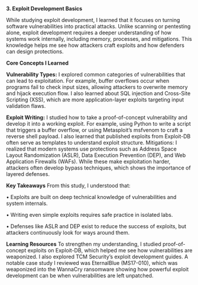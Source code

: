 **3. Exploit Development Basics**

While studying exploit development, I learned that it focuses on turning software vulnerabilities into practical attacks. Unlike scanning or pentesting alone, exploit development requires a deeper understanding of how systems work internally, including memory, processes, and mitigations. This knowledge helps me see how attackers craft exploits and how defenders can design protections.

**Core Concepts I Learned**

**Vulnerability Types:**
I explored common categories of vulnerabilities that can lead to exploitation. For example, buffer overflows occur when programs fail to check input sizes, allowing attackers to overwrite memory and hijack execution flow. I also learned about SQL injection and Cross-Site Scripting (XSS), which are more application-layer exploits targeting input validation flaws.

**Exploit Writing:**
I studied how to take a proof-of-concept vulnerability and develop it into a working exploit. For example, using Python to write a script that triggers a buffer overflow, or using Metasploit’s msfvenom to craft a reverse shell payload. I also learned that published exploits from Exploit-DB often serve as templates to understand exploit structure.
Mitigations:
I realized that modern systems use protections such as Address Space Layout Randomization (ASLR), Data Execution Prevention (DEP), and Web Application Firewalls (WAFs). While these make exploitation harder, attackers often develop bypass techniques, which shows the importance of layered defenses.

**Key Takeaways**
From this study, I understood that:

•	Exploits are built on deep technical knowledge of vulnerabilities and system internals.

•	Writing even simple exploits requires safe practice in isolated labs.

•	Defenses like ASLR and DEP exist to reduce the success of exploits, but attackers continuously look for ways around them.

**Learning Resources**
To strengthen my understanding, I studied proof-of-concept exploits on Exploit-DB, which helped me see how vulnerabilities are weaponized. I also explored TCM Security’s exploit development guides. A notable case study I reviewed was EternalBlue (MS17-010), which was weaponized into the WannaCry ransomware showing how powerful exploit development can be when vulnerabilities are left unpatched.
